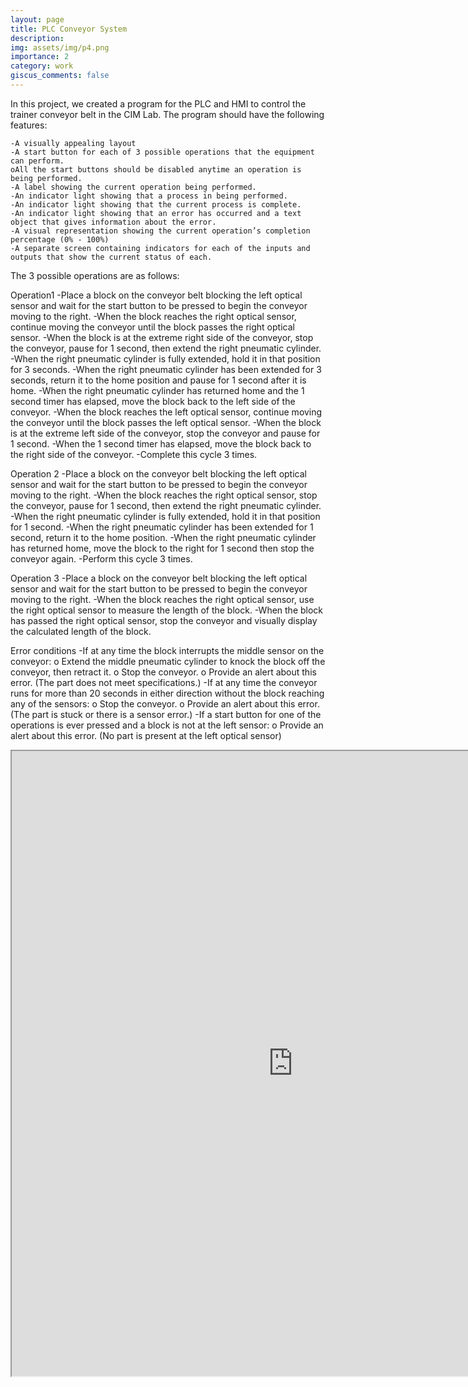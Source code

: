 ```yaml
---
layout: page
title: PLC Conveyor System
description: 
img: assets/img/p4.png
importance: 2
category: work
giscus_comments: false
---
```



In this project, we created a program for the PLC and HMI to control the trainer conveyor belt in the CIM Lab.  The program should have the following features:

    -A visually appealing layout
    -A start button for each of 3 possible operations that the equipment can perform.
    oAll the start buttons should be disabled anytime an operation is being performed.
    -A label showing the current operation being performed.
    -An indicator light showing that a process in being performed.
    -An indicator light showing that the current process is complete.
    -An indicator light showing that an error has occurred and a text object that gives information about the error.
    -A visual representation showing the current operation’s completion percentage (0% - 100%)
    -A separate screen containing indicators for each of the inputs and outputs that show the current status of each.

The 3 possible operations are as follows:

Operation1
    -Place a block on the conveyor belt blocking the left optical sensor and wait for the start button to be pressed to begin the conveyor moving to the right.
    -When the block reaches the right optical sensor, continue moving the conveyor until the block passes the right optical sensor. 
    -When the block is at the extreme right side of the conveyor, stop the conveyor, pause for 1 second, then extend the right pneumatic cylinder.
    -When the right pneumatic cylinder is fully extended, hold it in that position for 3 seconds.
    -When the right pneumatic cylinder has been extended for 3 seconds, return it to the home position and pause for 1 second after it is home.
    -When the right pneumatic cylinder has returned home and the 1 second timer has elapsed, move the block back to the left side of the conveyor.
    -When the block reaches the left optical sensor, continue moving the conveyor until the block passes the left optical sensor.
    -When the block is at the extreme left side of the conveyor, stop the conveyor and pause for 1 second.
    -When the 1 second timer has elapsed, move the block back to the right side of the conveyor.
-Complete this cycle 3 times.

Operation 2
    -Place a block on the conveyor belt blocking the left optical sensor and wait for the start button to be pressed to begin the conveyor moving to the right.
    -When the block reaches the right optical sensor, stop the conveyor, pause for 1 second, then extend the right pneumatic cylinder.
    -When the right pneumatic cylinder is fully extended, hold it in that position for 1 second.
    -When the right pneumatic cylinder has been extended for 1 second, return it to the home position.
    -When the right pneumatic cylinder has returned home, move the block to the right for 1 second then stop the conveyor again.
    -Perform this cycle 3 times.

Operation 3
    -Place a block on the conveyor belt blocking the left optical sensor and wait for the start button to be pressed to begin the conveyor moving to the right.
    -When the block reaches the right optical sensor, use the right optical sensor to measure the length of the block.
    -When the block has passed the right optical sensor, stop the conveyor and visually display the calculated length of the block.


Error conditions
    -If at any time the block interrupts the middle sensor on the conveyor:
        o Extend the middle pneumatic cylinder to knock the block off the conveyor, then retract it.
        o Stop the conveyor.
        o Provide an alert about this error. (The part does not meet specifications.)
    -If at any time the conveyor runs for more than 20 seconds in either direction without the block reaching any of the sensors:
        o Stop the conveyor.
        o Provide an alert about this error. (The part is stuck or there is a sensor error.)
    -If a start button for one of the operations is ever pressed and a block is not at the left sensor:
        o Provide an alert about this error. (No part is present at the left optical sensor)

<div class="row">
    <div class="col-sm mt-3 mt-md-0">
        <iframe id="myEmbedTwo" src="https://bluestar2333.github.io/assets/pdf/PLCConveyorSystem.pdf" width=900 height=1000 />
    </div>
</div>
